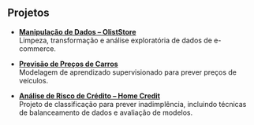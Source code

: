 ## Projetos

- [**Manipulação de Dados – OlistStore**](projeto1_oliststore/README.md)  
  Limpeza, transformação e análise exploratória de dados de e-commerce.  

- [**Previsão de Preços de Carros**](projeto2_previsao_carros/README.md)  
  Modelagem de aprendizado supervisionado para prever preços de veículos.  

- [**Análise de Risco de Crédito – Home Credit**](projeto3_homecredit/README.md)  
  Projeto de classificação para prever inadimplência, incluindo técnicas de balanceamento de dados e avaliação de modelos.

